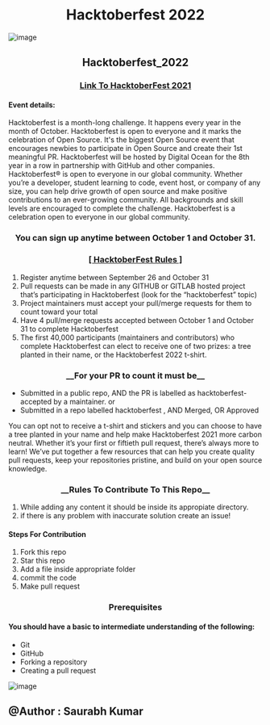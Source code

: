 <h1 align="center">Hacktoberfest 2022</h1>

![image](https://user-images.githubusercontent.com/54509629/192244436-a407b269-a685-487e-8020-046132656b0e.png)


<h2 align="center">Hacktoberfest_2022</h2>

<a href="https://hacktoberfest.com/participation/"><h3 align="center">Link To HacktoberFest 2021</h3></a>

<h4 align="left">Event details:</h4>

Hacktoberfest is a month-long challenge. It happens every year in the month of October.
Hacktoberfest is open to everyone and it marks the celebration of Open Source. 
It's the biggest Open Source event that encourages newbies to participate in Open Source and create their 1st meaningful PR.
Hacktoberfest will be hosted by Digital Ocean for the 8th year in a row in partnership with GitHub and other companies.
Hacktoberfest® is open to everyone in our global community. 
Whether you’re a developer, student learning to code, event host, or company of any size, you can help drive growth of open source and make positive contributions to an ever-growing community.
All backgrounds and skill levels are encouraged to complete the challenge.
Hacktoberfest is a celebration open to everyone in our global community.

<h3 align="center">You can sign up anytime between October 1 and October 31.</h3>

<h3 align="center"><u>[ HacktoberFest Rules ]</u></h3>

<ol>
<li>Register anytime between September 26 and October 31</li>

<li>Pull requests can be made in any GITHUB or GITLAB hosted project that’s participating in Hacktoberfest (look for the “hacktoberfest” topic)</li>

<li>Project maintainers must accept your pull/merge requests for them to count toward your total</li>

<li>Have 4 pull/merge requests accepted between October 1 and October 31 to complete Hacktoberfest</li>

<li>The first 40,000 participants (maintainers and contributors) who complete Hacktoberfest can elect to receive one of two prizes: a tree planted in their name, or the Hacktoberfest 2022 t-shirt.</li>
 
</ol>

<h3 align="center">__For your PR to count it must be__</h3>

<ul>
  <li>Submitted in a public repo, AND the PR is labelled as hacktoberfest-accepted by a maintainer. or</li>

  <li>Submitted in a repo labelled hacktoberfest , AND Merged, OR Approved</li>
</ul>

<p>You can opt not to receive a t-shirt and stickers and you can choose to have a tree planted in your name and help make Hacktoberfest 2021 more carbon neutral.
Whether it’s your first or fiftieth pull request, there’s always more to learn! We’ve put together a few resources that can help you create quality pull requests, keep your repositories pristine, and build on your open source knowledge.

<h3 align="center">__Rules To Contribute To This Repo__</h3>
<ol>
<li>While adding any content it should be inside its appropiate directory.</li>
<li>if there is any problem with inaccurate solution create an issue!</li>
 </ol>

<h4 align="left">Steps For Contribution</h4>

1. Fork this repo
2. Star this repo
3. Add a file inside appropriate folder 
4. commit the code
5. Make pull request
</p>

<h3 align="center">Prerequisites</h3>

<h4 align="left" >You should have a basic to intermediate understanding of the following:</h4>
<ul>
  <li>Git</li>
  <li>GitHub</li>
  <li>Forking a repository</li>
  <li>Creating a pull request</li>
</ul>

![image](https://user-images.githubusercontent.com/54509629/192245072-cf710b48-ee99-47b2-8446-e45d21f25c60.png)

## @Author : Saurabh Kumar
